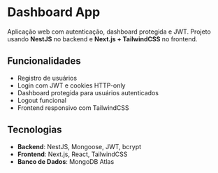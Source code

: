 # Dashboard App

Aplicação web com autenticação, dashboard protegida e JWT. Projeto usando **NestJS** no backend e **Next.js + TailwindCSS** no frontend.

## Funcionalidades

- Registro de usuários
- Login com JWT e cookies HTTP-only
- Dashboard protegida para usuários autenticados
- Logout funcional
- Frontend responsivo com TailwindCSS

## Tecnologias

- **Backend**: NestJS, Mongoose, JWT, bcrypt
- **Frontend**: Next.js, React, TailwindCSS
- **Banco de Dados**: MongoDB Atlas
